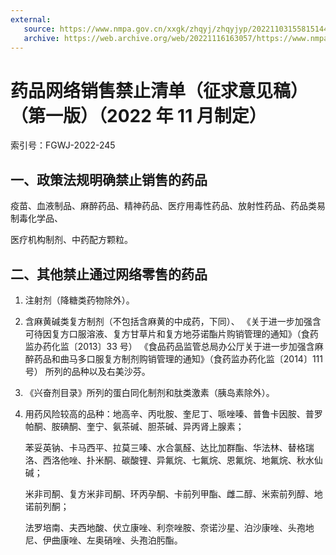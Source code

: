 ```yaml
---
external:
   source: https://www.nmpa.gov.cn/xxgk/zhqyj/zhqyjyp/20221103155815144.html
   archive: https://web.archive.org/web/20221116163057/https://www.nmpa.gov.cn/xxgk/zhqyj/zhqyjyp/20221103155815144.html
---
```


# 药品网络销售禁止清单（征求意见稿）（第一版）（2022 年 11 月制定）

索引号：FGWJ-2022-245

## 一、政策法规明确禁止销售的药品

疫苗、血液制品、麻醉药品、精神药品、医疗用毒性药品、放射性药品、药品类易制毒化学品、

医疗机构制剂、中药配方颗粒。

## 二、其他禁止通过网络零售的药品

1. 注射剂（降糖类药物除外）。

1. 含麻黄碱类复方制剂（不包括含麻黄的中成药，下同）、
   《关于进一步加强含可待因复方口服溶液、复方甘草片和复方地芬诺酯片购销管理的通知》（食药监办药化监〔2013〕33 号）
   《食品药品监管总局办公厅关于进一步加强含麻醉药品和曲马多口服复方制剂购销管理的通知》（食药监办药化监〔2014〕111 号）
   所列的品种以及右美沙芬。

1. 《兴奋剂目录》所列的蛋白同化制剂和肽类激素（胰岛素除外）。

1. 用药风险较高的品种：地高辛、丙吡胺、奎尼丁、哌唑嗪、普鲁卡因胺、普罗帕酮、胺碘酮、奎宁、氨茶碱、胆茶碱、异丙肾上腺素；

   苯妥英钠、卡马西平、拉莫三嗪、水合氯醛、达比加群酯、华法林、替格瑞洛、西洛他唑、扑米酮、碳酸锂、异氟烷、七氟烷、恩氟烷、地氟烷、秋水仙碱；

   米非司酮、复方米非司酮、环丙孕酮、卡前列甲酯、雌二醇、米索前列醇、地诺前列酮；

   法罗培南、夫西地酸、伏立康唑、利奈唑胺、奈诺沙星、泊沙康唑、头孢地尼、伊曲康唑、左奥硝唑、头孢泊肟酯。
